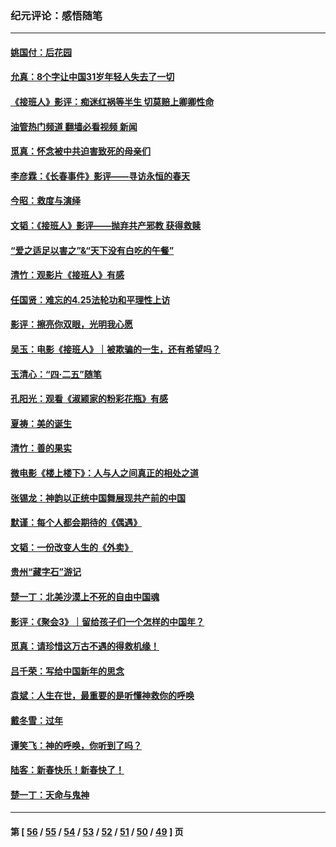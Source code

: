 ### 纪元评论：感悟随笔
---
#### [姚国付：后花园](../../pages/nsc1035/n14005301.md?06050330) 
#### [允真：8个字让中国31岁年轻人失去了一切](../../pages/nsc1035/n13999093.md?06050330) 
#### [《接班人》影评：痴迷红祸等半生 切莫赔上卿卿性命](../../pages/nsc1035/n13998676.md?06050330) 
#### [油管热门频道 翻墙必看视频 新闻](ok?06050330)
#### [觅真：怀念被中共迫害致死的母亲们](../../pages/nsc1035/n13997271.md?06050330) 
#### [李彦霖：《长春事件》影评——寻访永恒的春天](../../pages/nsc1035/n13995112.md?06050330) 
#### [今昭：救度与演绎](../../pages/nsc1035/n13992670.md?06050330) 
#### [文韬：《接班人》影评——抛弃共产邪教 获得救赎](../../pages/nsc1035/n13990160.md?06050330) 
#### [“爱之适足以害之”&“天下没有白吃的午餐”](../../pages/nsc1035/n13988391.md?06050330) 
#### [清竹：观影片《接班人》有感](../../pages/nsc1035/n13983561.md?06050330) 
#### [任国贤：难忘的4.25法轮功和平理性上访](../../pages/nsc1035/n13983482.md?06050330) 
#### [影评：擦亮你双眼，光明我心愿](../../pages/nsc1035/n13982333.md?06050330) 
#### [吴玉：电影《接班人》｜被欺骗的一生，还有希望吗？](../../pages/nsc1035/n13981972.md?06050330) 
#### [玉清心：“四·二五”随笔](../../pages/nsc1035/n13978628.md?06050330) 
#### [孔阳光：观看《淑颍家的粉彩花瓶》有感](../../pages/nsc1035/n13967929.md?06050330) 
#### [夏祷：美的诞生](../../pages/nsc1035/n13962321.md?06050330) 
#### [清竹：善的果实](../../pages/nsc1035/n13963980.md?06050330) 
#### [微电影《楼上楼下》：人与人之间真正的相处之道](../../pages/nsc1035/n13944319.md?06050330) 
#### [张锡龙：神韵以正统中国舞展现共产前的中国](../../pages/nsc1035/n13939727.md?06050330) 
#### [默谨：每个人都会期待的《偶遇》](../../pages/nsc1035/n13939091.md?06050330) 
#### [文韬：一份改变人生的《外卖》](../../pages/nsc1035/n13931822.md?06050330) 
#### [贵州“藏字石”游记](../../pages/nsc1035/n13923310.md?06050330) 
#### [楚一丁：北美沙漠上不死的自由中国魂](../../pages/nsc1035/n13921879.md?06050330) 
#### [影评：《聚会3》｜留给孩子们一个怎样的中国年？](../../pages/nsc1035/n13919652.md?06050330) 
#### [觅真：请珍惜这万古不遇的得救机缘！](../../pages/nsc1035/n13917157.md?06050330) 
#### [吕千荣：写给中国新年的思念](../../pages/nsc1035/n13915103.md?06050330) 
#### [袁斌：人生在世，最重要的是听懂神救你的呼唤](../../pages/nsc1035/n13914636.md?06050330) 
#### [戴冬雪：过年](../../pages/nsc1035/n13913311.md?06050330) 
#### [谭笑飞：神的呼唤，你听到了吗？](../../pages/nsc1035/n13912603.md?06050330) 
#### [陆客：新春快乐！新春快了！](../../pages/nsc1035/n13911771.md?06050330) 
#### [楚一丁：天命与鬼神](../../pages/nsc1035/n13904371.md?06050330) 

---
#### 第 [ [56](./56.md?06050330) / [55](./55.md?06050330) / [54](./54.md?06050330) / [53](./53.md?06050330) / [52](./52.md?06050330) / [51](./51.md?06050330) / [50](./50.md?06050330) / [49](./49.md?06050330) ] 页
